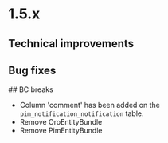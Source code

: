 # 1.5.x

## Technical improvements

## Bug fixes

## BC breaks

- Column 'comment' has been added on the `pim_notification_notification` table.
- Remove OroEntityBundle
- Remove PimEntityBundle
